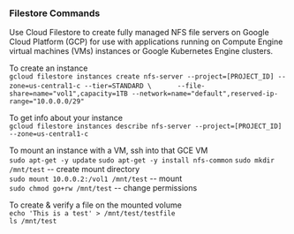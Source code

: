 ### Filestore Commands

Use Cloud Filestore to create fully managed NFS file servers on Google Cloud Platform (GCP) for use with applications running on Compute Engine virtual machines (VMs) instances or Google Kubernetes Engine clusters.

To create an instance  
`gcloud filestore instances create nfs-server --project=[PROJECT_ID] --zone=us-central1-c --tier=STANDARD \ `        `     --file-share=name="vol1",capacity=1TB --network=name="default",reserved-ip-range="10.0.0.0/29"`

To get info about your instance  
`gcloud filestore instances describe nfs-server --project=[PROJECT_ID] --zone=us-central1-c`

To mount an instance with a VM, ssh into that GCE VM  
`sudo apt-get -y update`
`sudo apt-get -y install nfs-common`
`sudo mkdir /mnt/test`                -- create mount directory  
`sudo mount 10.0.0.2:/vol1 /mnt/test` -- mount  
`sudo chmod go+rw /mnt/test`          -- change permissions  

To create & verify a file on the mounted volume  
`echo 'This is a test' > /mnt/test/testfile`  
`ls /mnt/test`

